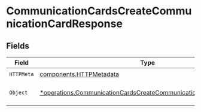 # CommunicationCardsCreateCommunicationCardResponse


## Fields

| Field                                                                                                                                                 | Type                                                                                                                                                  | Required                                                                                                                                              | Description                                                                                                                                           |
| ----------------------------------------------------------------------------------------------------------------------------------------------------- | ----------------------------------------------------------------------------------------------------------------------------------------------------- | ----------------------------------------------------------------------------------------------------------------------------------------------------- | ----------------------------------------------------------------------------------------------------------------------------------------------------- |
| `HTTPMeta`                                                                                                                                            | [components.HTTPMetadata](../../models/components/httpmetadata.md)                                                                                    | :heavy_check_mark:                                                                                                                                    | N/A                                                                                                                                                   |
| `Object`                                                                                                                                              | [*operations.CommunicationCardsCreateCommunicationCardResponseBody](../../models/operations/communicationcardscreatecommunicationcardresponsebody.md) | :heavy_minus_sign:                                                                                                                                    | The request has succeeded.                                                                                                                            |